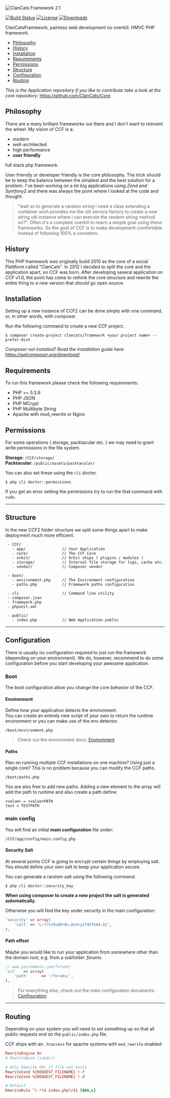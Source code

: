 ![ClanCats Framework 2.1](https://cloud.githubusercontent.com/assets/956212/5882224/c7e30646-a347-11e4-9af3-f05cb7fb829f.jpg)

[![Build Status](https://travis-ci.org/ClanCats/Framework.svg?branch=master&style=flat)](https://travis-ci.org/ClanCats/Framework)
[![License](http://img.shields.io/packagist/l/clancats/framework.svg?style=flat)](https://github.com/ClanCats/Framework)
[![Downloads](http://img.shields.io/packagist/dm/clancats/core.svg?style=flat)](https://github.com/ClanCats/Framework)


ClanCatsFramework, painless web development no overkill. HMVC PHP framework.

 * [Philosophy](#philosophy) 
 * [History](#history)
 * [Installation](#installation)
 * [Requirements](#requirements)
 * [Permissions](#permissions) 
 * [Structure](#structure)
 * [Configuration](#configuration)
 * [Routing](#routing)

_This is the Application repository if you like to contribute take a look at the core repository:_ https://github.com/ClanCats/Core

## Philosophy

There are a many brilliant frameworks out there and I don't want to reinvent the wheel. 
My vision of CCF is a: 

 * modern
 * well-architected
 * high performance
 * **user friendly** 
 
full stack php framework. 

User friendly or developer friendly is the core philosophy. The trick should be to keep the balance between the simplest and the best solution for a problem. I've been working on a lot big applications using _Zend and Symfony2_ and there was always the point where I looked at the code and thought: 
> "wait so to generate a random string I need a class extending a container wich provides me the util service factory to create a new string util instance where i can execute the random string method on?". 
Often it's a complete overkill to reach a simple goal using these frameworks. So the goal of CCF is to make development comfortable instead of following 100% a convetion.

## History

This PHP framework was originally build 2010 as the core of a social Plattform called "ClanCats". In 2012 I decided to split the core and the application apart, so CCF was born. After developing several application on CCF v1.0, the point has come to rethink the core structure and rewrite the entire thing to a new version that should go open source.

## Installation

Setting up a new instance of CCF2 can be done simply with one command, or, in other words, with composer.

Run the following command to create a new CCF project.

```
$ composer create-project clancats/framework <your project name> --prefer-dist
```

_Composer not installed? Read the installation guide here: https://getcomposer.org/download/_

## Requirements

To run this framework please check the following requirements:

 * PHP >= 5.3.9
 * PHP JSON
 * PHP MCrypt
 * PHP Multibyte String
 * Apache with mod_rewrite or Nginx

## Permissions

For some operations ( storage, packtacular etc. ) we may need to grant write permissions in the file system. 

**Storage:** `/CCF/storage/`<br/>
**Packtacular:** `/public/assets/packtacular/`

You can also set these using the `cli` doctor.

```
$ php cli doctor::permissions
```

If you get an error setting the permissions try to run the that command with `sudo`.

---

## Structure

In the new CCF2 folder structure we split some things apart to make deployment much more efficient.<br/>


```
 - CCF/
   - app/                // Your Application 
   - core/               // The CCF Core
   - orbit/              // Orbit ships ( plugins / modules ) 
   - storage/            // Internal file storage for logs, cache etc.
   - vendor/             // Composer vendor

 - boot/
   - environment.php     // The Environment configuration
   - paths.php           // Framework paths configuration

 - cli                   // Command line utility
 - composer.json
 - framework.php
 - phpunit.xml

 - public/
   - index.php           // Web Application public
```

---

## Configuration

There is usually no configuration _required_ to just run the framework (depending on your environment). We do, however, recommend to do some configuration before you start developing your awesome application.

### Boot

The boot configuration allow you change the core behavior of the CCF.

#### Environment

Define how your application detects the environment.<br/>
You can create an entirely new script of your own to return the runtime environment or you can make use of the env detector.

```
/boot/environment.php
```

> Check out the environment docs: [Environment](/docs/application/environment)

#### Paths

Plan on running multiple CCF installations on one machine? Using just a single core? This is no problem because you can modify the CCF paths. 

```
/boot/paths.php
```

You are also free to add new paths. Adding a new element to the array will add the path to runtime and also create a path define:

```
<value> = <value>PATH
test = TESTPATH
```

### main config

You will find an initial **main configuration** file under:

```
/CCF/app/config/main.config.php
```

#### Security Salt

At several points CCF is going to encrypt certain things by employing salt. You should define your own salt to keep your application secure.

You can generate a random salt using the following command:

```
$ php cli doctor::security_key
```

**When using composer to create a new project the salt is generated automatically.**

Otherwise you will find the key under security in the main configuration:

```php
'security' => array(
    'salt' => 'L~7(%(9=@9+8u.Oo4+ysT45fkA4,82',
),
```

#### Path offset

Maybe you would like to run your application from somewhere other than the domain root, e.g. from a subfolder.
*forums*.

```php
// www.yourdomain.com/forums/
'url'	=> array(
    'path'		=> '/forums/',
),
```

> For everything else, check out the main configuration documents: [Configuration](/docs/application/main_configuration/)

---

## Routing

Depending on your system you will need to set something up so that all public requests end on the `public/index.php` file.

CCF ships with an `.htaccess` for apache systems with `mod_rewrite` enabled:

```ini
RewriteEngine On
# RewriteBase /subdir/

# Only Rewrite URL if file not exits
RewriteCond %{REQUEST_FILENAME} !-f
RewriteCond %{REQUEST_FILENAME} !-d

# Default
RewriteRule ^(.*)$ index.php?/$1 [QSA,L]
```
